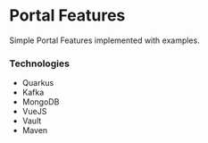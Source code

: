 # Portal Features
Simple Portal Features implemented with examples.

### Technologies
* Quarkus
* Kafka
* MongoDB
* VueJS
* Vault
* Maven

